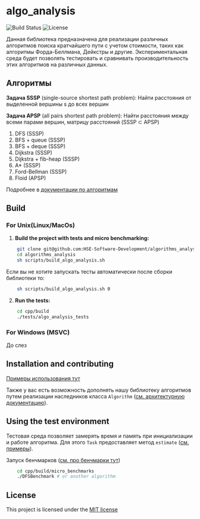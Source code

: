 # algo_analysis
![Build Status](https://github.com/HSE-Software-Development/algorithms_analysis/actions/workflows/ci.yml/badge.svg)
![License](https://img.shields.io/badge/License-MIT-blue.svg)

Данная библиотека предназначена для реализации различных алгоритмов поиска кратчайшего пути с учетом стоимости, таких как алгоритмы Форда-Беллмана, Дейкстры и другие. Экспериментальная среда будет позволять тестировать и сравнивать производительность этих алгоритмов на различных данных.

## Алгоритмы

**Задача SSSP** (single-source shortest path problem): Найти расстояния от выделенной вершины s до всех вершин

**Задача APSP** (all pairs shortest path problem): Найти расстояния между всеми парами вершин, матрицу расстояний (SSSP ⊂ APSP)

1. DFS (SSSP)
2. BFS + queue (SSSP)
3. BFS + deque (SSSP)
4. Dijkstra (SSSP)
5. Dijkstra + fib-heap (SSSP)
6. A\* (SSSP)
7. Ford-Bellman (SSSP)
8. Floid (APSP)

Подробнее в [документации по алгоритмам](docs/algorithms.md)

## Build

### For Unix(Linux/MacOs)

1. **Build the project with tests and micro benchmarking:**
```sh
    git clone git@github.com:HSE-Software-Development/algorithms_analysis.git
    cd algorithms_analysis
    sh scripts/build_algo_analysis.sh
```
Если вы не хотите запускать тесты автоматически после сборки библиотеки то:
```sh
    sh scripts/build_algo_analysis.sh 0
```

2. **Run the tests:**
```sh
    cd cpp/build
    ./tests/algo_analysis_tests
```


### For Windows (MSVC)

До слез

## Installation and contributing
[Примеры использования тут](examples/README.md)


Также у вас есть возможность дополнять нашу библиотеку алгоритмов путем реализации наследников класса `Algorithm` ([см. архитектурную документацию](docs/architecture.md)).

## Using the test environment

Тестовая среда позволяет замерять время и память при инициализации и работе алгоритма. Для этого `Task` предоставляет метод `estimate` ([см. примеры](examples/README.md)). 

Запуск бенчмарков ([см. про бенчмарки тут](micro_benchmarks/README.md))
```sh
    cd cpp/build/micro_benchmarks
    ./DFSBenchmark # or another algorithm
```


## License

This project is licensed under the [MIT license](LICENSE)
